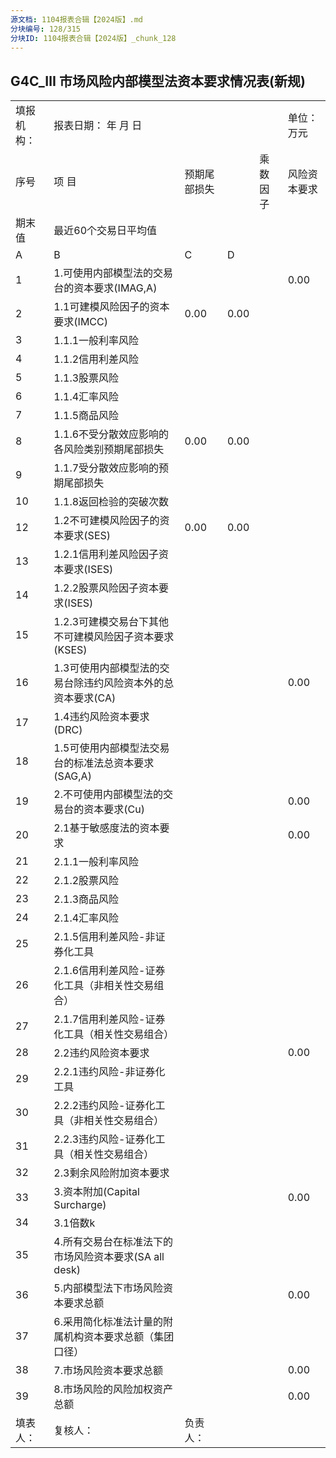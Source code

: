 ```yaml
---
源文档: 1104报表合辑【2024版】.md
分块编号: 128/315
分块ID: 1104报表合辑【2024版】_chunk_128
---
```


## G4C\_Ⅲ 市场风险内部模型法资本要求情况表(新规)

|  |  |  |  |  |  |
| --- | --- | --- | --- | --- | --- |
| 填报机构： | 报表日期： 年 月 日 |  |  |  | 单位：万元 |
| 序号 | 项 目 | 预期尾部损失 | | 乘数因子 | 风险资本要求 |
| 期末值 | 最近60个交易日平均值 |
| A | B | C | D |
| 1 | 1.可使用内部模型法的交易台的资本要求(IMAG,A) |  |  |  | 0.00 |
| 2 | 1.1可建模风险因子的资本要求(IMCC) | 0.00 | 0.00 |  |  |
| 3 | 1.1.1一般利率风险 |  |  |  |  |
| 4 | 1.1.2信用利差风险 |  |  |  |  |
| 5 | 1.1.3股票风险 |  |  |  |  |
| 6 | 1.1.4汇率风险 |  |  |  |  |
| 7 | 1.1.5商品风险 |  |  |  |  |
| 8 | 1.1.6不受分散效应影响的各风险类别预期尾部损失 | 0.00 | 0.00 |  |  |
| 9 | 1.1.7受分散效应影响的预期尾部损失 |  |  |  |  |
| 10 | 1.1.8返回检验的突破次数 |  |  |  |  |
| 12 | 1.2不可建模风险因子的资本要求(SES) | 0.00 | 0.00 |  |  |
| 13 | 1.2.1信用利差风险因子资本要求(ISES) |  |  |  |  |
| 14 | 1.2.2股票风险因子资本要求(ISES) |  |  |  |  |
| 15 | 1.2.3可建模交易台下其他不可建模风险因子资本要求(KSES) |  |  |  |  |
| 16 | 1.3可使用内部模型法的交易台除违约风险资本外的总资本要求(CA) |  |  |  | 0.00 |
| 17 | 1.4违约风险资本要求(DRC) |  |  |  |  |
| 18 | 1.5可使用内部模型法交易台的标准法总资本要求(SAG,A) |  |  |  |  |
| 19 | 2.不可使用内部模型法的交易台的资本要求(Cu) |  |  |  | 0.00 |
| 20 | 2.1基于敏感度法的资本要求 |  |  |  | 0.00 |
| 21 | 2.1.1一般利率风险 |  |  |  |  |
| 22 | 2.1.2股票风险 |  |  |  |  |
| 23 | 2.1.3商品风险 |  |  |  |  |
| 24 | 2.1.4汇率风险 |  |  |  |  |
| 25 | 2.1.5信用利差风险-非证券化工具 |  |  |  |  |
| 26 | 2.1.6信用利差风险-证券化工具（非相关性交易组合） |  |  |  |  |
| 27 | 2.1.7信用利差风险-证券化工具（相关性交易组合） |  |  |  |  |
| 28 | 2.2违约风险资本要求 |  |  |  | 0.00 |
| 29 | 2.2.1违约风险-非证券化工具 |  |  |  |  |
| 30 | 2.2.2违约风险-证券化工具（非相关性交易组合） |  |  |  |  |
| 31 | 2.2.3违约风险-证券化工具（相关性交易组合） |  |  |  |  |
| 32 | 2.3剩余风险附加资本要求 |  |  |  |  |
| 33 | 3.资本附加(Capital Surcharge) |  |  |  | 0.00 |
| 34 | 3.1倍数k |  |  |  |  |
| 35 | 4.所有交易台在标准法下的市场风险资本要求(SA all desk) |  |  |  |  |
| 36 | 5.内部模型法下市场风险资本要求总额 |  |  |  | 0.00 |
| 37 | 6.采用简化标准法计量的附属机构资本要求总额（集团口径） |  |  |  |  |
| 38 | 7.市场风险资本要求总额 |  |  |  | 0.00 |
| 39 | 8.市场风险的风险加权资产总额 |  |  |  | 0.00 |
| 填表人： | 复核人： | 负责人： |  |  |  |

